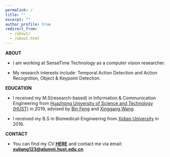 ```yaml
---
permalink: /
title: ""
excerpt: ""
author_profile: true
redirect_from:
  - /about/
  - /about.html
---
```

**ABOUT**

- I am working at SenseTime Technology as a computer vision researcher.

- My research interests include:
Temporal Action Detection and Action Recognition, Object & Keypoint Detection.

**EDUCATION**

- I received my M.S(research-based) in Information & Communication Engineering from [Huazhong University of Science and Technology (HUST)](http://english.hust.edu.cn/) in 2019, advised by [Bin Feng](https://ieeexplore.ieee.org/author/37290322400) and [Xinggang Wang](https://xwcv.github.io/).

- I received my B.S in Biomedical-Engineering from [Xidian University](https://en.xidian.edu.cn/) in 2016.

**CONTACT**

- You can find my CV [**HERE**](https://LiangXu123.github.io/files/CV_LiangXu.pdf) and contact me via email: **<xuliang123@alumni.hust.edu.cn>**
